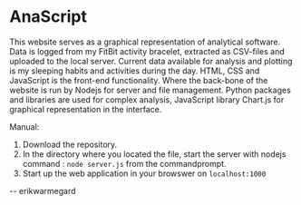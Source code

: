 # AnaScript
This website serves as a graphical representation of analytical software. Data is logged from my FitBit activity bracelet, extracted as CSV-files and uploaded to the local server. Current data available for analysis and plotting is my sleeping habits and activities during the day.
HTML, CSS and JavaScript is the front-end functionality. Where the back-bone of the website is run by Nodejs for server and file management. Python packages and libraries are used for complex analysis, JavaScript library Chart.js for graphical representation in the interface.


Manual:
  1. Download the repository.
  2. In the directory where you located the file, start the server with nodejs command : `node server.js` from the commandprompt.
  3. Start up the web application in your browswer on `localhost:1000`

-- erikwarmegard
